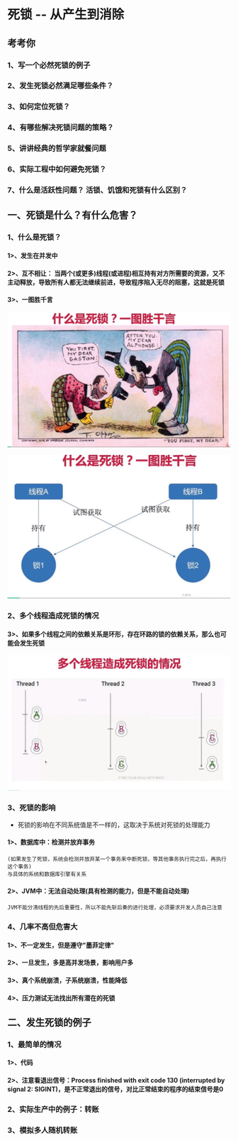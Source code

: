 # 死锁 -- 从产生到消除

## 考考你
### 1、写一个必然死锁的例子

### 2、发生死锁必然满足哪些条件？

### 3、如何定位死锁？

### 4、有哪些解决死锁问题的策略？

### 5、讲讲经典的哲学家就餐问题

### 6、实际工程中如何避免死锁？

### 7、什么是活跃性问题？ 活锁、饥饿和死锁有什么区别？


## 一、死锁是什么？有什么危害？

### 1、什么是死锁？

#### 1>、发生在并发中

#### 2>、互不相让： 当两个(或更多)线程(或进程)相互持有对方所需要的资源，又不主动释放，导致所有人都无法继续前进，导致程序陷入无尽的阻塞，这就是死锁

#### 3>、一图胜千言

![Image](https://github.com/2571138262/java_concurrency_core/blob/master/images-folder/sisuoanlitupian1.png)

![Image](https://github.com/2571138262/java_concurrency_core/blob/master/images-folder/sisuoanlitupian2.png)

### 2、多个线程造成死锁的情况

#### 3>、如果多个线程之间的依赖关系是环形，存在环路的锁的依赖关系，那么也可能会发生死锁

![Image](https://github.com/2571138262/java_concurrency_core/blob/master/images-folder/duogexianchengsisuoanli1.png)

### 3、死锁的影响

* 死锁的影响在不同系统值是不一样的，这取决于系统对死锁的处理能力

#### 1>、数据库中：检测并放弃事务
    (如果发生了死锁，系统会检测并放弃某一个事务来中断死锁，等其他事务执行完之后，再执行这个事务)
    与具体的系统和数据库引擎有关系

#### 2>、JVM中：无法自动处理(具有检测的能力，但是不能自动处理)
    JVM不能分清线程的先后重要性，所以不能先斩后奏的进行处理，必须要求开发人员自己注意

### 4、几率不高但危害大

#### 1>、不一定发生，但是遵守"墨菲定律"

#### 2>、一旦发生，多是高并发场景，影响用户多

#### 3>、真个系统崩溃，子系统崩溃，性能降低

#### 4>、压力测试无法找出所有潜在的死锁

## 二、发生死锁的例子

### 1、最简单的情况

#### 1>、代码

#### 2>、注意看退出信号：Process finished with exit code 130 (interrupted by signal 2: SIGINT)，是不正常退出的信号，对比正常结束的程序的结束信号是0


### 2、实际生产中的例子：转账

### 3、模拟多人随机转账



